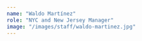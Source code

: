 ```yaml
---
name: "Waldo Martínez"
role: "NYC and New Jersey Manager"
image: "/images/staff/waldo-martinez.jpg"
---
```


